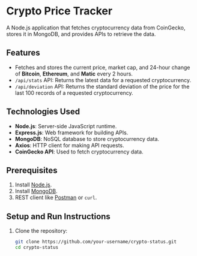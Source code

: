 # Crypto Price Tracker

A Node.js application that fetches cryptocurrency data from CoinGecko, stores it in MongoDB, and provides APIs to retrieve the data.

## Features

- Fetches and stores the current price, market cap, and 24-hour change of **Bitcoin**, **Ethereum**, and **Matic** every 2 hours.
- `/api/stats` API: Returns the latest data for a requested cryptocurrency.
- `/api/deviation` API: Returns the standard deviation of the price for the last 100 records of a requested cryptocurrency.

## Technologies Used

- **Node.js**: Server-side JavaScript runtime.
- **Express.js**: Web framework for building APIs.
- **MongoDB**: NoSQL database to store cryptocurrency data.
- **Axios**: HTTP client for making API requests.
- **CoinGecko API**: Used to fetch cryptocurrency data.

## Prerequisites

1. Install [Node.js](https://nodejs.org/).
2. Install [MongoDB](https://www.mongodb.com/try/download/community).
3. REST client like [Postman](https://www.postman.com/) or `curl`.

## Setup and Run Instructions

1. Clone the repository:
   ```bash
   git clone https://github.com/your-username/crypto-status.git
   cd crypto-status
